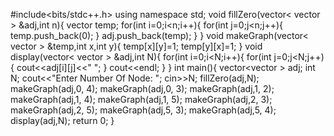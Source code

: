 #include<bits/stdc++.h>
using namespace std;
void fillZero(vector< vector<int> > &adj,int n){
    vector<int> temp;
    for(int i=0;i<n;i++){
        for(int j=0;j<n;j++){
            temp.push_back(0);
        }
        adj.push_back(temp);
    }
}
void makeGraph(vector< vector<int> > &temp,int x,int y){
    temp[x][y]=1;
    temp[y][x]=1;
}
void display(vector< vector<int> > &adj,int N){
    for(int i=0;i<N;i++){
        for(int j=0;j<N;j++){
            cout<<adj[i][j]<<" ";
        }
        cout<<endl;
    }
}
int main(){
    vector<vector<int> > adj;
    int N;
    cout<<"Enter Number Of Node: ";
    cin>>N;
    fillZero(adj,N);
    makeGraph(adj,0, 4);
   makeGraph(adj,0, 3);
   makeGraph(adj,1, 2);
   makeGraph(adj,1, 4);
   makeGraph(adj,1, 5);
   makeGraph(adj,2, 3);
   makeGraph(adj,2, 5);
   makeGraph(adj,5, 3);
   makeGraph(adj,5, 4);
    display(adj,N);
    return 0;
}

